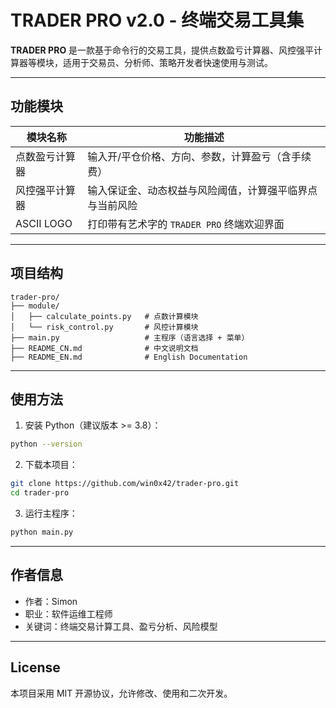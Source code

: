 
# TRADER PRO v2.0 - 终端交易工具集

**TRADER PRO** 是一款基于命令行的交易工具，提供点数盈亏计算器、风控强平计算器等模块，适用于交易员、分析师、策略开发者快速使用与测试。

---

## 功能模块

| 模块名称                | 功能描述                                                |
|-------------------------|----------------------------------------------------------|
| 点数盈亏计算器          | 输入开/平仓价格、方向、参数，计算盈亏（含手续费）        |
| 风控强平计算器          | 输入保证金、动态权益与风险阈值，计算强平临界点与当前风险 |
| ASCII LOGO              | 打印带有艺术字的 `TRADER PRO` 终端欢迎界面               |

---

## 项目结构

```
trader-pro/
├── module/
│   ├── calculate_points.py   # 点数计算模块
│   └── risk_control.py       # 风控计算模块
├── main.py                   # 主程序（语言选择 + 菜单）
├── README_CN.md              # 中文说明文档
├── README_EN.md              # English Documentation
```

---

## 使用方法

1. 安装 Python（建议版本 >= 3.8）：
```bash
python --version
```

2. 下载本项目：
```bash
git clone https://github.com/win0x42/trader-pro.git
cd trader-pro
```

3. 运行主程序：
```bash
python main.py
```

---

## 作者信息

- 作者：Simon
- 职业：软件运维工程师
- 关键词：终端交易计算工具、盈亏分析、风险模型

---

## License

本项目采用 MIT 开源协议，允许修改、使用和二次开发。
